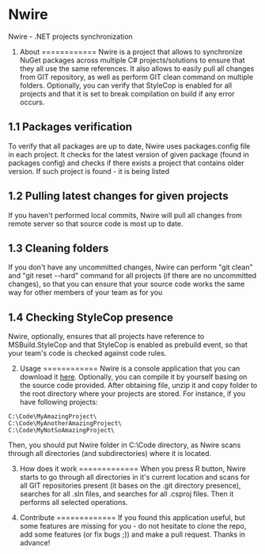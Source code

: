 # Nwire
Nwire - .NET projects synchronization

1. About
============
Nwire is a project that allows to synchronize NuGet packages across multiple C# projects/solutions to ensure that they all use the same references. It also allows to easily pull all changes from GIT repository, as well as perform GIT clean command on multiple folders. Optionally, you can verify that StyleCop is enabled for all projects and that it is set to break compilation on build if any error occurs.

1.1 Packages verification
------------
To verify that all packages are up to date, Nwire uses packages.config file in each project. It checks for the latest version of given package (found in packages config) and checks if there exists a project that contains older version. If such project is found - it is being listed 

1.2 Pulling latest changes for given projects
------------
If you haven't performed local commits, Nwire will pull all changes from remote server so that source code is most up to date.

1.3 Cleaning folders
------------
If you don't have any uncommitted changes, Nwire can perform "git clean" and "git reset --hard" command for all projects (if there are no uncommitted changes), so that you can ensure that your source code works the same way for other members of your team as for you

1.4 Checking StyleCop presence
------------
Nwire, optionally, ensures that all projects have reference to MSBuild.StyleCop and that StyleCop is enabled as prebuild event, so that your team's code is checked against code rules.

2. Usage
============
Nwire is a console application that you can download it [here](https://github.com/sobanieca/Nwire/blob/master/Bin/Nwire.zip). Optionally, you can compile it by yourself basing on the source code provided. After obtaining file, unzip it and copy folder to the root directory where your projects are stored. For instance, if you have following projects:

```
C:\Code\MyAmazingProject\
C:\Code\MyAnotherAmazingProject\
C:\Code\MyNotSoAmazingProject\
```

Then, you should put Nwire folder in C:\Code directory, as Nwire scans through all directories (and subdirectories) where it is located.

3. How does it work
=============
When you press R button, Nwire starts to go through all directories in it's current location and scans for all GIT repositories present (it bases on the .git directory presence), searches for all .sln files, and searches for all .csproj files. Then it performs all selected operations.

4. Contribute
=============
If you found this application useful, but some features are missing for you - do not hesitate to clone the repo, add some features (or fix bugs ;)) and make a pull request. Thanks in advance!
